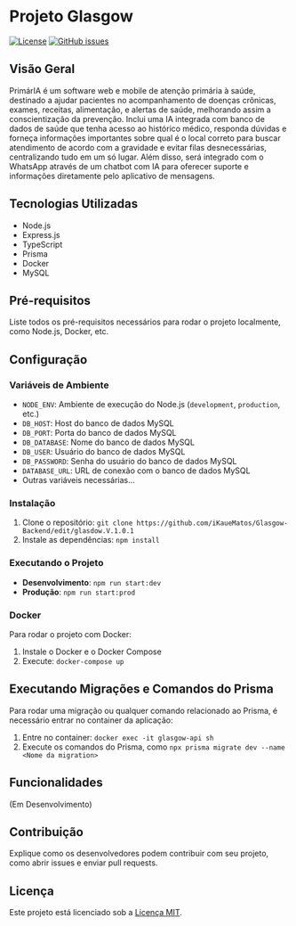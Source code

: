 # Projeto Glasgow

[![License](https://img.shields.io/badge/License-MIT-blue.svg)](https://opensource.org/licenses/MIT)
[![GitHub issues](https://img.shields.io/github/issues/iKaueMatos/Glasgow)](https://github.com/iKaueMatos/Glasgow/issues)

## Visão Geral

PrimárIA é um software web e mobile de atenção primária à saúde, destinado a ajudar
pacientes no acompanhamento de doenças crônicas, exames, receitas, alimentação, e
alertas de saúde, melhorando assim a conscientização da prevenção. Inclui uma IA
integrada com banco de dados de saúde que tenha acesso ao histórico médico, responda
dúvidas e forneça informações importantes sobre qual é o local correto para buscar
atendimento de acordo com a gravidade e evitar filas desnecessárias, centralizando tudo
em um só lugar. Além disso, será integrado com o WhatsApp através de um chatbot com
IA para oferecer suporte e informações diretamente pelo aplicativo de mensagens.

## Tecnologias Utilizadas

- Node.js
- Express.js
- TypeScript
- Prisma
- Docker
- MySQL

## Pré-requisitos

Liste todos os pré-requisitos necessários para rodar o projeto localmente, como Node.js, Docker, etc.

## Configuração

### Variáveis de Ambiente

- `NODE_ENV`: Ambiente de execução do Node.js (`development`, `production`, etc.)
- `DB_HOST`: Host do banco de dados MySQL
- `DB_PORT`: Porta do banco de dados MySQL
- `DB_DATABASE`: Nome do banco de dados MySQL
- `DB_USER`: Usuário do banco de dados MySQL
- `DB_PASSWORD`: Senha do usuário do banco de dados MySQL
- `DATABASE_URL`: URL de conexão com o banco de dados MySQL
- Outras variáveis necessárias...

### Instalação

1. Clone o repositório: `git clone https://github.com/iKaueMatos/Glasgow-Backend/edit/glasdow.V.1.0.1`
2. Instale as dependências: `npm install`

### Executando o Projeto

- **Desenvolvimento**: `npm run start:dev`
- **Produção**: `npm run start:prod`

### Docker

Para rodar o projeto com Docker:

1. Instale o Docker e o Docker Compose
2. Execute: `docker-compose up`

## Executando Migrações e Comandos do Prisma
Para rodar uma migração ou qualquer comando relacionado ao Prisma, é necessário entrar no container da aplicação:

1. Entre no container: `docker exec -it glasgow-api sh`
2. Execute os comandos do Prisma, como `npx prisma migrate dev --name <Nome da migration>` 

## Funcionalidades

(Em Desenvolvimento)

## Contribuição

Explique como os desenvolvedores podem contribuir com seu projeto, como abrir issues e enviar pull requests.

## Licença

Este projeto está licenciado sob a [Licença MIT](https://opensource.org/licenses/MIT).
